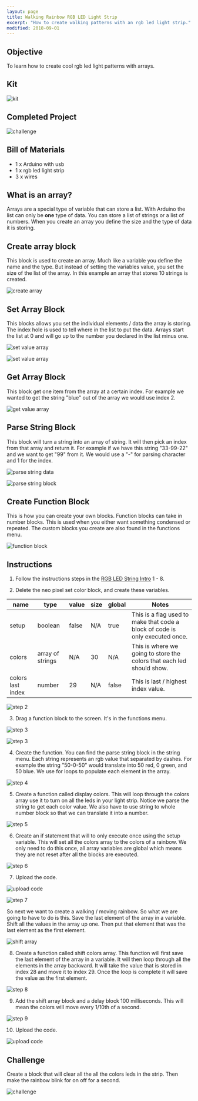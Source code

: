 ```yaml
---
layout: page
title: Walking Rainbow RGB LED Light Strip
excerpt: "How to create walking patterns with an rgb led light strip."
modified: 2018-09-01
---
```


## Objective

To learn how to create cool rgb led light patterns with arrays.

## Kit

![kit](/images/arduino-block/rbg-led-strip/kit.jpg)

## Completed Project

![challenge](/images/arduino-block/rgb-led-strip-walking-rainbow/complete_project.gif)

## Bill of Materials 

- 1 x Arduino with usb  
- 1 x rgb led light strip 
- 3 x wires 

## What is an array?

Arrays are a special type of variable that can store a list.  With Arduino the list can only be **one** type of data.  You can store a list of strings or a list of numbers.  When you create an array you define the size and the type of data it is storing. 

## Create array block

This block is used to create an array.  Much like a variable you define the name and the type.  But instead of setting the variables value, you set the size of the list of the array.  In this example an array that stores 10 strings is created.

![create array](/images/arduino-block/rgb-led-strip-walking-rainbow/create_array_block.png)

## Set Array Block

This blocks allows you set the individual elements / data the array is storing.  The index hole is used to tell where in the list to put the data.  Arrays start the list at 0 and will go up to the number you declared in the list minus one.

![set value array](/images/arduino-block/rgb-led-strip-walking-rainbow/set_array_value.png)

![set value array](/images/arduino-block/rgb-led-strip-walking-rainbow/set_array_value_block.png)

## Get Array Block

This block get one item from the array at a certain index.  For example we wanted to get the string "blue" out of the array we would use index 2. 

![get value array](/images/arduino-block/rgb-led-strip-walking-rainbow/get_value_in_array.png)

## Parse String Block

This block will turn a string into an array of string.  It will then pick an index from that array and return it.  For example if we have this string "33-99-22" and we want to get "99" from it.  We would use a "-" for parsing character and 1 for the index.

![parse string data](/images/arduino-block/rgb-led-strip-walking-rainbow/parse_string_data.png#img-phone)

![parse string block](/images/arduino-block/rgb-led-strip-walking-rainbow/parse_string_block.png#img-phone)

## Create Function Block

This is how you can create your own blocks.  Function blocks can take in number blocks.  This is used when you either want something condensed or repeated.  The custom blocks you create are also found in the functions menu.

![function block](/images/arduino-block/rgb-led-strip-walking-rainbow/function_blocks.png#img-phone)

## Instructions

1) Follow the instructions steps in the [RGB LED String Intro](/arduino-blockly/rgb-led-strip) 1 - 8.

2) Delete the neo pixel set color block, and create these variables.

| name              | type             | value | size | global | Notes                                                                         |
|-------------------|------------------|-------|------|--------|-------------------------------------------------------------------------------|
| setup             | boolean          | false | N/A  | true   | This is a flag used to make that code a block of code is  only executed once. |
| colors            | array of strings | N/A   | 30   | N/A    | This is where we going to store the colors that each led should  show.        |
| colors last index | number           | 29    | N/A  | false  | This is last / highest index value.                                           |


![step 2](/images/arduino-block/rgb-led-strip-walking-rainbow/step_2.png)

3) Drag a function block to the screen.  It's in the functions menu.

![step 3](/images/arduino-block/rgb-led-strip-walking-rainbow/step_3a.png#img-phone)

![step 3](/images/arduino-block/rgb-led-strip-walking-rainbow/step_3b.png#img-phone)

4) Create the function.  You can find the parse string block in the string menu.  Each string represents an rgb value that separated by dashes.  For example the string "50-0-50" would translate into 50 red, 0 green, and 50 blue.  We use for loops to populate each element in the array.

![step 4](/images/arduino-block/rgb-led-strip-walking-rainbow/step_4.png)

5) Create a function called display colors.  This will loop through the colors array use it to turn on all the leds in your light strip.  Notice we parse the string to get each color value.  We also have to use string to whole number block so that we can translate it into a number.

![step 5](/images/arduino-block/rgb-led-strip-walking-rainbow/step_5.png)

6) Create an if statement that will to only execute once using the setup variable.  This will set all the colors array to the colors of a rainbow.  We only need to do this once, all array variables are global which means they are not reset after all the blocks are executed.

![step 6](/images/arduino-block/rgb-led-strip-walking-rainbow/step_6.png)

7) Upload the code.

![upload code](/images/upload-1.png)

![step 7](/images/arduino-block/rgb-led-strip-walking-rainbow/step_7.jpg)

So next we want to create a walking / moving rainbow.  So what we are going to have to do is this. Save the last element of the array in a variable.  Shift all the values in the array up one.  Then put that element that was the last element as the first element.

![shift array](/images/arduino-block/rgb-led-strip-walking-rainbow/shift_array.png#img-phone)

8) Create a function called shift colors array.  This function will first save the last element of the array in a variable.  It will then loop through all the elements in the array backward.  It will take the value that is stored in index 28 and move it to index 29.  Once the loop is complete it will save the value as the first element.

![step 8](/images/arduino-block/rgb-led-strip-walking-rainbow/step_8.png)

9) Add the shift array block and a delay block 100 milliseconds.  This will mean the colors will move every 1/10th of a second.

![step 9](/images/arduino-block/rgb-led-strip-walking-rainbow/step_9.png)

10) Upload the code.

![upload code](/images/upload-1.png)

## Challenge 

Create a block that will clear all the all the colors leds in the strip.  Then make the rainbow blink for on off for a second.

![challenge](/images/arduino-block/rgb-led-strip-walking-rainbow/challenge.gif)
